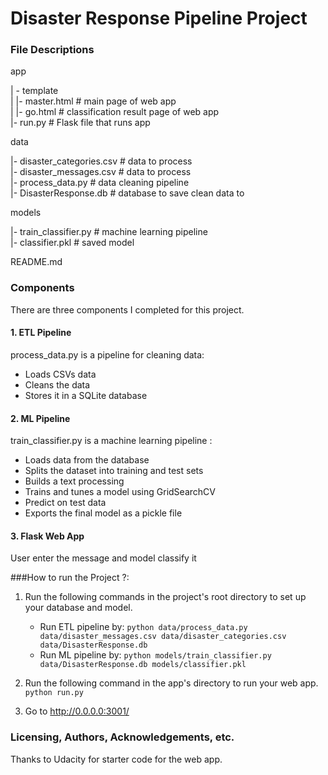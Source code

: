 # Disaster Response Pipeline Project

### File Descriptions
app    

| - template    
| |- master.html # main page of web app    
| |- go.html # classification result page of web app    
|- run.py # Flask file that runs app    


data    

|- disaster_categories.csv # data to process    
|- disaster_messages.csv # data to process    
|- process_data.py # data cleaning pipeline    
|- DisasterResponse.db # database to save clean data to     


models   

|- train_classifier.py # machine learning pipeline     
|- classifier.pkl # saved model     


README.md    

### Components
There are three components I completed for this project. 

#### 1. ETL Pipeline
process_data.py is a pipeline for cleaning data:

 - Loads CSVs data
 - Cleans the data
 - Stores it in a SQLite database
 

 
#### 2. ML Pipeline
 train_classifier.py is a machine learning pipeline :

 - Loads data from the database
 - Splits the dataset into training and test sets
 - Builds a text processing 
 - Trains and tunes a model using GridSearchCV
 - Predict on test data
 - Exports the final model as a pickle file

#### 3. Flask Web App
User enter the message and model classify it



###How to run the Project ?:
1. Run the following commands in the project's root directory to set up your database and model.

    - Run ETL pipeline by:
        `python data/process_data.py data/disaster_messages.csv data/disaster_categories.csv data/DisasterResponse.db`
    - Run ML pipeline by:
        `python models/train_classifier.py data/DisasterResponse.db models/classifier.pkl`

2. Run the following command in the app's directory to run your web app.
    `python run.py`

3. Go to http://0.0.0.0:3001/

### Licensing, Authors, Acknowledgements, etc.
Thanks to Udacity for starter code for the web app. 
